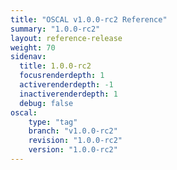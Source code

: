 ```yaml
---
title: "OSCAL v1.0.0-rc2 Reference"
summary: "1.0.0-rc2"
layout: reference-release
weight: 70
sidenav:
  title: 1.0.0-rc2
  focusrenderdepth: 1
  activerenderdepth: -1
  inactiverenderdepth: 1
  debug: false
oscal:
    type: "tag"
    branch: "v1.0.0-rc2"
    revision: "1.0.0-rc2"
    version: "1.0.0-rc2"
---
```

